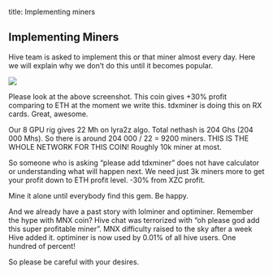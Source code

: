 title: Implementing miners

## Implementing Miners
Hive team is asked to implement this or that miner almost every day. Here we will explain why we don’t do this until it becomes popular.

<img src="http://forum.hiveos.farm/uploads/editor/r6/dyqion5c9r9u.png">

Please look at the above screenshot. This coin gives +30% profit comparing to ETH at the moment we write this. tdxminer is doing this on RX cards. Great, awesome.

Our 8 GPU rig gives 22 Mh on lyra2z algo. Total nethash is 204 Ghs (204 000 Mhs). So there is around 204 000 / 22 = 9200 miners. THIS IS THE WHOLE NETWORK FOR THIS COIN! Roughly 10k miner at most.

So someone who is asking “please add tdxminer” does not have calculator or understanding what will happen next. We need just 3k miners more to get your profit down to ETH profit level. -30% from XZC profit.

Mine it alone until everybody find this gem. Be happy.

And we already have a past story with lolminer and optiminer. Remember the hype with MNX coin? Hive chat was terrorized with “oh please god add this super profitable miner”. MNX difficulty raised to the sky after a week Hive added it. optiminer is now used by 0.01% of all hive users. One hundred of percent!

So please be careful with your desires.
